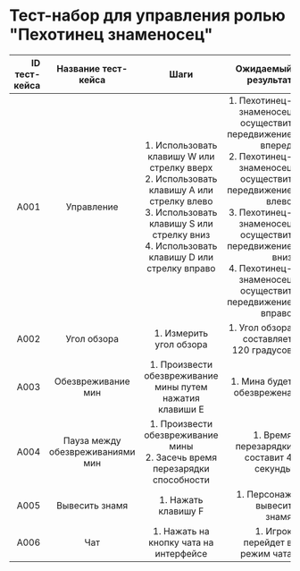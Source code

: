 # __Тест-набор для управления ролью "Пехотинец знаменосец"__
| ID тест-кейса | Название тест-кейса | Шаги | Ожидаемый результат |
| ------------: | :----------------------: | :-----------------------------------: | ---------------------------------------------------------: |
|A001|Управление|1. Использовать клавишу W или стрелку вверх<br>2. Использовать клавишу A или стрелку влево<br>3. Использовать клавишу S или стрелку вниз<br>4. Использовать клавишу D или стрелку вправо|1. Пехотинец-знаменосец осуществит передвижение вперед<br>2. Пехотинец-знаменосец осуществит передвижение влево<br>3. Пехотинец-знаменосец осуществит передвижение вниз<br>4. Пехотинец-знаменосец осуществит передвижение вправо|
|A002|Угол обзора|1. Измерить угол обзора|1. Угол обзора составляет 120 градусов|
|A003|Обезвреживание мин|1. Произвести обезвреживание мины путем нажатия клавиши E|1. Мина будет обезврежена|
|A004|Пауза между обезвреживаниями мин|1. Произвести обезвреживание мины<br>2. Засечь время перезарядки способности|1. Время перезарядки составит 4 секунды|
|A005|Вывесить знамя|1. Нажать клавишу F|1. Персонаж вывесит знамя|
|A006|Чат|1. Нажать на кнопку чата на интерфейсе|1. Игрок перейдет в режим чата|

